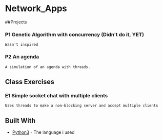 # Network_Apps

##Projects

### P1 Genetic Algorithm with concurrency (Didn't do it, YET)
```
Wasn't inspired
```
### P2 An agenda 
```
A simulation of an agenda with threads.
```

## Class Exercises

### E1 Simple socket chat with multiple clients
```
Uses threads to make a non-blocking server and accept multiple clients
```

## Built With

* [Python3](https://www.python.org/download/releases/3.0/) - The language i used
